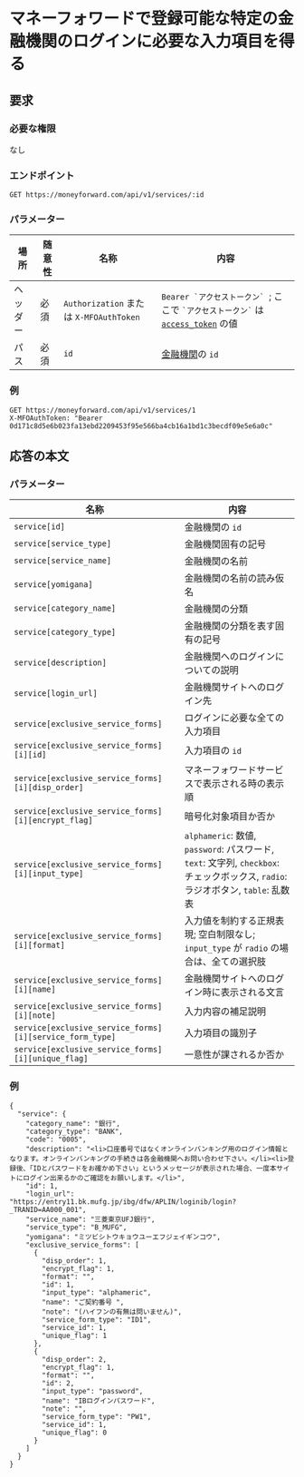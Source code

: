 # マネーフォワードで登録可能な特定の金融機関のログインに必要な入力項目を得る

## 要求

### 必要な権限

なし

### エンドポイント

```
GET https://moneyforward.com/api/v1/services/:id
```

### パラメーター

| 場所     | 随意性 | 名称                                    | 内容                                                                                                 |
| -------- | ------ | --------------------------------------- | ---------------------------------------------------------------------------------------------------- |
| ヘッダー | 必須   | `Authorization` または `X-MFOAuthToken` | `` Bearer `アクセストークン`  ``; ここで `` `アクセストークン` `` は [`access_token`](token.md) の値 |
| パス     | 必須   | `id`                                    | [金融機関](services_index.md)の `id`                                                                 |

### 例

```
GET https://moneyforward.com/api/v1/services/1
X-MFOAuthToken: "Bearer 0d171c8d5e6b023fa13ebd2209453f95e566ba4cb16a1bd1c3becdf09e5e6a0c"
```

## 応答の本文

### パラメーター

| 名称                                                     | 内容                                                                                                                             |
| -------------------------------------------------------- | -------------------------------------------------------------------------------------------------------------------------------- |
| `service[id]`                                            | 金融機関の `id`                                                                                                                  |
| `service[service_type]`                                  | 金融機関固有の記号                                                                                                               |
| `service[service_name]`                                  | 金融機関の名前                                                                                                                   |
| `service[yomigana]`                                      | 金融機関の名前の読み仮名                                                                                                         |
| `service[category_name]`                                 | 金融機関の分類                                                                                                                   |
| `service[category_type]`                                 | 金融機関の分類を表す固有の記号                                                                                                   |
| `service[description]`                                   | 金融機関へのログインについての説明                                                                                               |
| `service[login_url]`                                     | 金融機関サイトへのログイン先                                                                                                     |
| `service[exclusive_service_forms]`                       | ログインに必要な全ての入力項目                                                                                                   |
| `service[exclusive_service_forms][i][id]`                | 入力項目の `id`                                                                                                                  |
| `service[exclusive_service_forms][i][disp_order]`        | マネーフォワードサービスで表示される時の表示順                                                                                   |
| `service[exclusive_service_forms][i][encrypt_flag]`      | 暗号化対象項目か否か                                                                                                             |
| `service[exclusive_service_forms][i][input_type]`        | `alphameric`: 数値, `password`: パスワード, `text`: 文字列, `checkbox`: チェックボックス, `radio`: ラジオボタン, `table`: 乱数表 |
| `service[exclusive_service_forms][i][format]`            | 入力値を制約する正規表現; 空白制限なし; `input_type` が `radio` の場合は、全ての選択肢                                           |
| `service[exclusive_service_forms][i][name]`              | 金融機関サイトへのログイン時に表示される文言                                                                                     |
| `service[exclusive_service_forms][i][note]`              | 入力内容の補足説明                                                                                                               |
| `service[exclusive_service_forms][i][service_form_type]` | 入力項目の識別子                                                                                                                 |
| `service[exclusive_service_forms][i][unique_flag]`       | 一意性が課されるか否か                                                                                                           |

### 例

```
{
  "service": {
    "category_name": "銀行",
    "category_type": "BANK",
    "code": "0005",
    "description": "<li>口座番号ではなくオンラインバンキング用のログイン情報となります。オンラインバンキングの手続きは各金融機関へお問い合わせ下さい。</li><li>登録後、「IDとパスワードをお確かめ下さい」というメッセージが表示された場合、一度本サイトにログイン出来るかのご確認をお願いします。</li>",
    "id": 1,
    "login_url": "https://entry11.bk.mufg.jp/ibg/dfw/APLIN/loginib/login?_TRANID=AA000_001",
    "service_name": "三菱東京UFJ銀行",
    "service_type": "B_MUFG",
    "yomigana": "ミツビシトウキョウユーエフジェイギンコウ",
    "exclusive_service_forms": [
      {
        "disp_order": 1,
        "encrypt_flag": 1,
        "format": "",
        "id": 1,
        "input_type": "alphameric",
        "name": "ご契約番号 ",
        "note": "(ハイフンの有無は問いません)",
        "service_form_type": "ID1",
        "service_id": 1,
        "unique_flag": 1
      },
      {
        "disp_order": 2,
        "encrypt_flag": 1,
        "format": "",
        "id": 2,
        "input_type": "password",
        "name": "IBログインパスワード",
        "note": "",
        "service_form_type": "PW1",
        "service_id": 1,
        "unique_flag": 0
      }
    ]
  }
}
```
